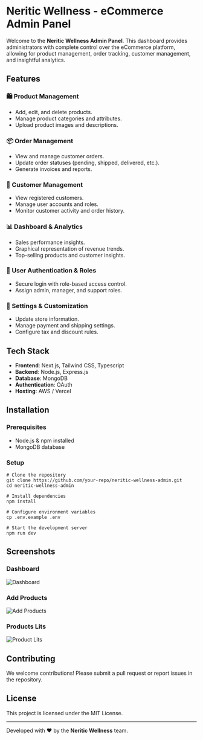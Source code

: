 # Neritic Wellness - eCommerce Admin Panel

Welcome to the **Neritic Wellness Admin Panel**. This dashboard provides administrators with complete control over the eCommerce platform, allowing for product management, order tracking, customer management, and insightful analytics.

## Features

### 🛍️ Product Management

- Add, edit, and delete products.
- Manage product categories and attributes.
- Upload product images and descriptions.

### 📦 Order Management

- View and manage customer orders.
- Update order statuses (pending, shipped, delivered, etc.).
- Generate invoices and reports.

### 👥 Customer Management

- View registered customers.
- Manage user accounts and roles.
- Monitor customer activity and order history.

### 📊 Dashboard & Analytics

- Sales performance insights.
- Graphical representation of revenue trends.
- Top-selling products and customer insights.

### 🔐 User Authentication & Roles

- Secure login with role-based access control.
- Assign admin, manager, and support roles.

### 🔧 Settings & Customization

- Update store information.
- Manage payment and shipping settings.
- Configure tax and discount rules.

## Tech Stack

- **Frontend**: Next.js, Tailwind CSS, Typescript
- **Backend**: Node.js, Express.js
- **Database**: MongoDB
- **Authentication**: OAuth
- **Hosting**: AWS / Vercel

## Installation

### Prerequisites

- Node.js & npm installed
- MongoDB database

### Setup

```
# Clone the repository
git clone https://github.com/your-repo/neritic-wellness-admin.git
cd neritic-wellness-admin

# Install dependencies
npm install

# Configure environment variables
cp .env.example .env

# Start the development server
npm run dev
```

## Screenshots

### Dashboard

![Dashboard]()

### Add Products

![Add Products]()

### Products Lits 
![Product Lits]()

## Contributing

We welcome contributions! Please submit a pull request or report issues in the repository.

## License

This project is licensed under the MIT License.

---

Developed with ❤️ by the **Neritic Wellness** team.
